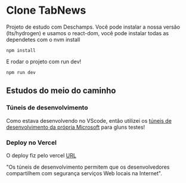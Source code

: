# Clone TabNews

Projeto de estudo com Deschamps.
Você pode instalar a nossa versão (lts/hydrogen) e usamos o react-dom, você pode instalar todas as dependetes com o nvm install

 ``` 
 npm install
 ```

 E rodar o projeto com run dev!

  ``` 
 npm run dev
 ```

##  Estudos do meio do caminho

### Túneis de desenvolvimento

Como estava desenvolvendo no VScode, então utilizei os [túneis de desenvolvimento da própria Microsoft](https://learn.microsoft.com/pt-br/azure/developer/dev-tunnels/overview) para gluns testes!


### Deploy no Vercel 

O deploy fiz pelo vercel [URL](https://clone-tabnews-3pf2.vercel.app/)

"Os túneis de desenvolvimento permitem que os desenvolvedores compartilhem com segurança serviços Web locais na Internet".